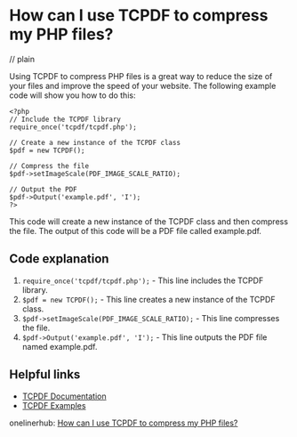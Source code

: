 # How can I use TCPDF to compress my PHP files?
// plain

Using TCPDF to compress PHP files is a great way to reduce the size of your files and improve the speed of your website. The following example code will show you how to do this:

```
<?php
// Include the TCPDF library
require_once('tcpdf/tcpdf.php');

// Create a new instance of the TCPDF class
$pdf = new TCPDF();

// Compress the file
$pdf->setImageScale(PDF_IMAGE_SCALE_RATIO);

// Output the PDF
$pdf->Output('example.pdf', 'I');
?>
```

This code will create a new instance of the TCPDF class and then compress the file. The output of this code will be a PDF file called example.pdf.

## Code explanation

1. `require_once('tcpdf/tcpdf.php');` - This line includes the TCPDF library.
2. `$pdf = new TCPDF();` - This line creates a new instance of the TCPDF class.
3. `$pdf->setImageScale(PDF_IMAGE_SCALE_RATIO);` - This line compresses the file.
4. `$pdf->Output('example.pdf', 'I');` - This line outputs the PDF file named example.pdf.

## Helpful links
- [TCPDF Documentation](https://tcpdf.org/docs/index.php)
- [TCPDF Examples](https://tcpdf.org/examples/)

onelinerhub: [How can I use TCPDF to compress my PHP files?](https://onelinerhub.com/php-tcpdf/how-can-i-use-tcpdf-to-compress-my-php-files)